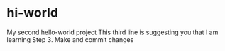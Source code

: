 # hi-world
My second hello-world project
This third line is suggesting you that I am learning Step 3. Make and commit changes
